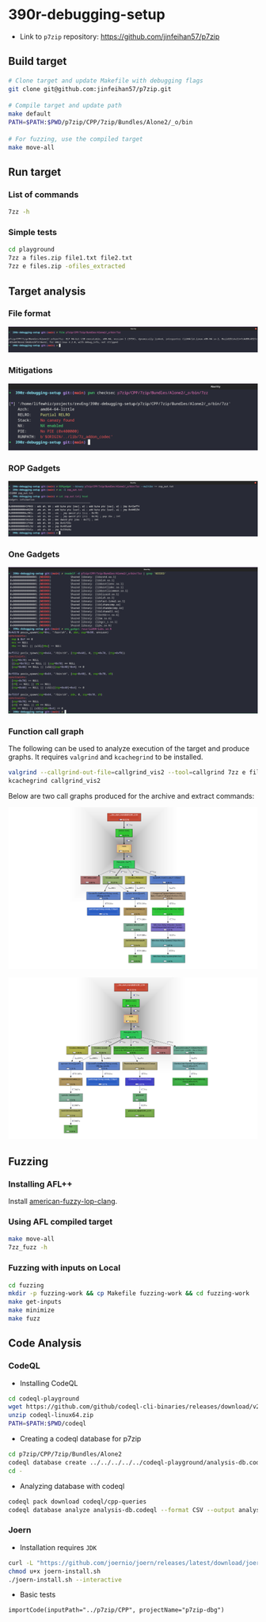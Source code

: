 # 390r-debugging-setup

-   Link to `p7zip` repository: https://github.com/jinfeihan57/p7zip

## Build target

```bash
# Clone target and update Makefile with debugging flags
git clone git@github.com:jinfeihan57/p7zip.git

# Compile target and update path
make default
PATH=$PATH:$PWD/p7zip/CPP/7zip/Bundles/Alone2/_o/bin

# For fuzzing, use the compiled target
make move-all
```

## Run target

### List of commands

```bash
7zz -h
```

### Simple tests

```bash
cd playground
7zz a files.zip file1.txt file2.txt
7zz e files.zip -ofiles_extracted
```

## Target analysis

### File format

![File format](screenshots/file_format.png)

### Mitigations

![Checksec mitigations](screenshots/checksec_mitigations.png)

### ROP Gadgets

![List of ROP Gadgets](screenshots/rop_gadgets.png)

### One Gadgets

![List of One Gadgets](screenshots/one_gadgets.png)

### Function call graph

The following can be used to analyze execution of the target and produce graphs. It requires `valgrind` and `kcachegrind` to be installed.

```bash
valgrind --callgrind-out-file=callgrind_vis2 --tool=callgrind 7zz e files.zip -ofiles_extracted
kcachegrind callgrind_vis2
```

Below are two call graphs produced for the archive and extract commands:

![Zip files](screenshots/func_call_graph1.png)

![Extract files](screenshots/func_call_graph2.png)

## Fuzzing

### Installing AFL++

Install [american-fuzzy-lop-clang](https://github.com/AFLplusplus/AFLplusplus).

### Using AFL compiled target

```bash
make move-all
7zz_fuzz -h
```

### Fuzzing with inputs on Local

```bash
cd fuzzing
mkdir -p fuzzing-work && cp Makefile fuzzing-work && cd fuzzing-work
make get-inputs
make minimize
make fuzz
```

## Code Analysis

### CodeQL

-   Installing CodeQL

```bash
cd codeql-playground
wget https://github.com/github/codeql-cli-binaries/releases/download/v2.13.0/codeql-linux64.zip
unzip codeql-linux64.zip
PATH=$PATH:$PWD/codeql
```

-   Creating a codeql database for p7zip

```bash
cd p7zip/CPP/7zip/Bundles/Alone2
codeql database create ../../../../../codeql-playground/analysis-db.codeql -l cpp -c "make -B -f makefile.gcc" --overwrite
cd -
```

-   Analyzing database with codeql

```bash
codeql pack download codeql/cpp-queries
codeql database analyze analysis-db.codeql --format CSV --output analysis.csv
```

### Joern

-   Installation requires `JDK`

```bash
curl -L "https://github.com/joernio/joern/releases/latest/download/joern-install.sh" -o joern-install.sh
chmod u+x joern-install.sh
./joern-install.sh --interactive
```

-   Basic tests

```joern
importCode(inputPath="../p7zip/CPP", projectName="p7zip-dbg")
```
